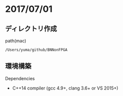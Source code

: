 # 2017/07/01
## ディレクトリ作成
path(mac)
```html:path
/Users/yuma/github/BNNonFPGA
```  
## 環境構築  
Dependencies  
* C++14 compiler (gcc 4.9+, clang 3.6+ or VS 2015+)
